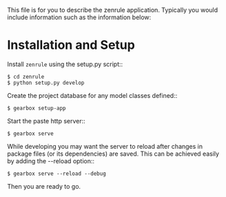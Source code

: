 This file is for you to describe the zenrule application. Typically
you would include information such as the information below:

Installation and Setup
======================

Install ``zenrule`` using the setup.py script::

    $ cd zenrule
    $ python setup.py develop

Create the project database for any model classes defined::

    $ gearbox setup-app

Start the paste http server::

    $ gearbox serve

While developing you may want the server to reload after changes in package files (or its dependencies) are saved. This can be achieved easily by adding the --reload option::

    $ gearbox serve --reload --debug

Then you are ready to go.
